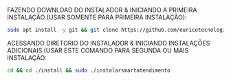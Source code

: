 FAZENDO DOWNLOAD DO INSTALADOR & INICIANDO A PRIMEIRA INSTALAÇÃO (USAR SOMENTE PARA PRIMEIRA INSTALAÇÃO):

```bash
sudo apt install -y git && git clone https://github.com/euricotecnologia/instaladorsmartatendimento install && sudo chmod -R 777 ./install && cd ./install && sudo ./instalarsmartatendimento
```

ACESSANDO DIRETORIO DO INSTALADOR & INICIANDO INSTALAÇÕES ADICIONAIS (USAR ESTE COMANDO PARA SEGUNDA OU MAIS INSTALAÇÃO:
```bash
cd && cd ./install && sudo ./instalarsmartatendimento
```

